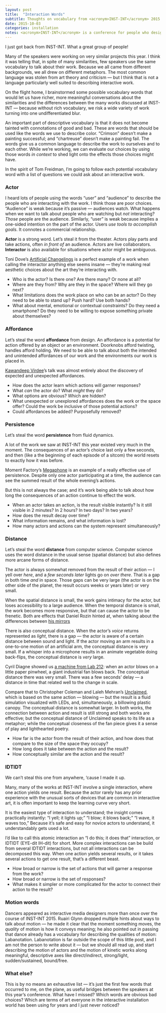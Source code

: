 ```yaml
---
layout: post
title:  "Interaction Words"
subtitle: Thoughts on vocabulary from <acronym>INST-INT</acronym> 2015
date: 2015-10-03
categories: installation
notes: <acronym>INST-INT</acronym> is a conference for people who design, build, fund, and participate in interactive installations. In 2015, it occurred in Minneapolis at the beginning of October.
---
```


I just got back from <acronym>INST-INT</acronym>. What a great group of people!

Many of the speakers were working on very similar projects this year. I think it was telling that, in spite of many similarities, few speakers use the same vocabulary to talk about their work. Because we all came from different backgrounds, we all drew on different metaphors. The most common language was stolen from art theory and criticism — but I think that is not a language particularly well suited to describing interactive work.

On the flight home, I brainstormed some possible vocabulary words that would let us have richer, more meaningful conversations about the similarities and the differences between the many works discussed at <acronym>INST-INT</acronym> — because without rich vocabulary, we risk a wide variety of work turning into one undifferentiated blur.

An important part of descriptive vocabulary is that it does not become tainted with connotations of good and bad. These are words that should be used like the words we use to describe color. “Crimson” doesn’t make a painting successful; and “chartreuse” doesn’t make a painting fail. The words give us a common language to describe the work to ourselves and to each other. While we’re working, we can evaluate our choices by using those words _in context_ to shed light onto the effects those choices might have.

In the spirit of Tom Freidman, I’m going to follow each potential vocabulary word with a list of questions we could ask about an interactive work.

### Actor

I heard lots of people using the words “user” and “audience” to describe the people who are interacting with the work. I think those are poor choices. “Audience” is weak because it’s passive — audiences watch. What happens when we want to talk about people who are watching but _not_ interacting? _Those_ people are the audience. Similarly, “user” is weak because implies a one-sided intention on the part of the actor. Users _use tools to accomplish goals_. It connotes a commercial relationship.

**Actor** is a strong word. Let’s steal it from the theater. Actors play parts and take actions, often _in front of_ an audience. Actors are live collaborators. **Interactor** is also available for situations where actor might be ambiguous.

Toni Dove’s [Artificial Changelings](http://tonidove.com/) is a perfect example of a work when calling the interactor anything else seems insane — they’re making real aesthetic choices about the art they’re interacting with.

*   Who is the actor? Is there one? Are there many? Or none at all?
*   Where are they from? Why are they in the space? Where will they go next?
*   What limitations does the work place on who can be an actor? Do they need to be able to stand up? Push hard? Use both hands?
*   What about mental, emotional or contextual constraints? Do they need a smartphone? Do they need to be willing to expose something private about themselves?

### Affordance

Let’s steal the word **affordance** from design. An affordance is a potential for action offered by an object or an environment. Doorknobs afford twisting, handles afford holding. We need to be able to talk about both the intended and unintended affordances of our work and the environments our work is placed in.

[Kawandeep Virdee](http://blog.whichlight.com/)’s talk was almost entirely about the discovery of expected and unexpected affordances.

*   How does the actor learn which actions will garner responses?
*   What _can_ the actor do? What _might_ they do?
*   What options are obvious? Which are hidden?
*   What unexpected or unexplored affordances does the work or the space offer? Could the work be inclusive of those potential actions?
*   Could affordances be added? Purposefully removed?

### Persistence

Let’s steal the word **persistence** from fluid dynamics.

A lot of the work we saw at <acronym>INST-INT</acronym> this year existed very much in the moment. The consequences of an actor’s choice last only a few seconds, and then (like a the beginning of each episode of a sitcom) the world resets to exactly how it was before.

Moment Factory’s [Megaphone](http://www.momentfactory.com/en/project/street/Megaphone/_/_/_) is an example of a really effective use of persistence. Despite only one actor participating at a time, the audience can see the summed result of the whole evening’s actions.

But this is not always the case; and it’s work being able to talk about how long the consequences of an action continue to effect the work.

*   When an actor takes an action, is the result visible instantly? Is it still visible in 2 minutes? In 2 hours? In two days? In two years?
*   How does the result decay over time?
*   What information remains, and what information is lost?
*   How many actors and actions can the system represent simultaneously?

### Distance

Let’s steal the word **distance** from computer science. Computer science uses the word distance in the usual sense (spatial distance) but also defines more arcane forms of distance.

The actor is always somewhat removed from the result of their action — I yell over _here_, and a _few seconds later_ lights go on _over there_. That is a gap in both time _and_ in space. Those gaps can be very large (the actor is on the other side of the planet, the result occurs weeks or years later) or very small.

When the spatial distance is small, the work gains intimacy for the actor, but loses accessibility to a large audience. When the temporal distance is small, the work becomes more responsive, but that can cause the actor to be frenetic. Both are effects that Daniel Rozin hinted at, when talking about the differences between [his mirrors](http://www.smoothware.com/danny/)

There is also conceptual distance. When the actor’s _voice_ returns represented as _light_, there is a gap — the actor is aware of a certain distance between sound and light. If the actor moving an arm results in a one-to-one motion of an artificial arm, the conceptual distance is very small. If a whisper into a microphone results in an animate vegetable doing back-flips, the conceptual distance is _very_ large.

Cyril Diagne showed us [a machine from Lab 212](http://www.lab212.org/projects/appel-d-air): when an actor blows on a little paper pinwheel, a giant industrial fan blows back. The conceptual distance there was very small. There was a few seconds’ delay — a distance in time that related well to the change in scale.

Compare that to Christopher Coleman and Laleh Mehran’s [Unclaimed](http://lalehmehran.com/following/lalehmehran.com/Unclaimed), which is based on the same action — blowing — but the result is a fluid simulation visualized with LEDs, and, simultaneously, a billowing plastic canopy. The conceptual distance is somewhat larger. In both works, the connection between action and result is still strong and both works are effective; but the conceptual distance of Unclaimed speaks to its life as a metaphor; while the conceptual closeness of the fan piece gives it a sense of play and lighthearted poetry.

*   How far is the actor from the result of their action, and how does that compare to the size of the space they occupy?
*   How long does it take between the action and the result?
*   How conceptually similar are the action and the result?

### IDTIDT

We can’t steal this one from anywhere, ‘cause I made it up.

Many, many of the works at <acronym>INST-INT</acronym> involve a single interaction, where one action yields one result. Because the actor rarely has any prior experience with the unusual sorts of devices that are common in interactive art, it is often important to keep the learning curve very short.

It is the easiest type of interaction to understand; the insight comes practically instantly: “I yell; it lights up;” “I blow; it blows back;” “I wave, it waves too,” Because it’s safe and easy for novice actors to understand, it understandably gets used a lot.

I’d like to call this atomic interaction an “I do this; it does that” interaction, or <acronym>IDTIDT</acronym> (EYE-dit IH-dit) for short. More complex interactions can be build from several <acronym>IDTIDT</acronym> interactions, but not all interactions can be decomposed this way. When one action yields several results, or it takes several actions to get one result, that’s a different beast.

*   How broad or narrow is the set of actions that will garner a response from the work?
*   How broad or narrow is the set of responses?
*   What makes it simpler or more complicated for the actor to connect their action to the result?

### Motion words

Dancers appeared as interactive media designers more than once over the course of <acronym>INST-INT</acronym> 2015\. Ruairi Glynn dropped multiple hints about ways to talk about motion — he made it clear that the moment something moves, the _quality_ of motion is how it conveys meaning; he also pointed out in passing that dance already has a vocabulary for describing the qualities of motion: Labanotation. Labanotation is far outside the scope of this little post, and I am not the person to write about it — but we should all read up, and start describing the motion of actors and the motion of kinetic works along meaningful, descriptive axes like direct/indirect, strong/light, sudden/sustained, bound/free.

### What else?

This is by no means an exhaustive list — it’s just the first few words that occurred to me, on the plane, as useful bridges between the speakers at this year’s conference. What have I missed? Which words are obvious bad choices? Which are terms of art everyone in the interactive installation world has been using for years and I just never noticed?

